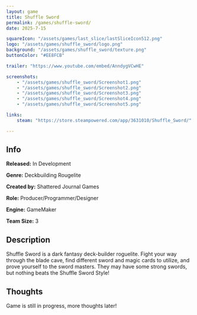 ```yaml
---
layout: game
title: Shuffle Sword
permalink: /games/shuffle-sword/
date: 2025-7-15

squareIcon: "/assets/games/last_slice/lastSliceIcon512.png"
logo: "/assets/games/shuffle_sword/logo.png"
background: "/assets/games/shuffle_sword/texture.png"
buttonColor: "#EE8FCB"

trailer: "https://www.youtube.com/embed/AnndygVCwHE"

screenshots:
    - "/assets/games/shuffle_sword/Screenshot1.png"
    - "/assets/games/shuffle_sword/Screenshot2.png"
    - "/assets/games/shuffle_sword/Screenshot3.png"
    - "/assets/games/shuffle_sword/Screenshot4.png"
    - "/assets/games/shuffle_sword/Screenshot5.png"

links:
    steam: "https://store.steampowered.com/app/3631010/Shuffle_Sword/"

---
```


## Info
  <p><strong>Released:</strong> In Development</p>
  <p><strong>Genre:</strong> Deckbuilding Rougelite </p>
  <p><strong>Created by:</strong> Shattered Journal Games </p>
  <p><strong>Role:</strong> Producer/Programmer/Designer </p>
  <p><strong>Engine:</strong> GameMaker </p>
  <p><strong>Team Size:</strong> 3 </p>

## Description
Shuffle Sword is a dark fantasy deck-builder roguelite. Fight your way through the blade cave, find different sword and magic cards to utilize, and prove yourself to the sword masters. They may have some strong swords, but nothing beats the Shuffle Sword Style!

## Thoughts
Game is still in progress, more thoughts later!